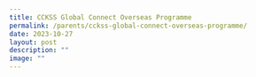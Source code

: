 ```yaml
---
title: CCKSS Global Connect Overseas Programme
permalink: /parents/cckss-global-connect-overseas-programme/
date: 2023-10-27
layout: post
description: ""
image: ""
---
```

